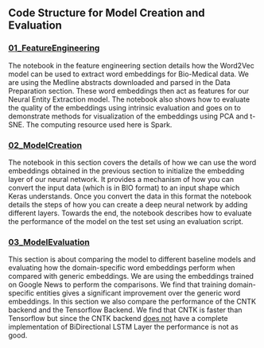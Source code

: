 ## **Code Structure for Model Creation and Evaluation**

### [01_FeatureEngineering](01_FeatureEngineering/ReadMe.md)
The notebook in the feature engineering section details how the Word2Vec model can be used to extract word embeddings for Bio-Medical data. We are using the Medline abstracts downloaded and parsed in the Data Preparation 
section. These word embeddings then act as features for our Neural Entity Extraction model. The notebook also shows how to evaluate the quality of the embeddings using intrinsic evaluation and goes on to demonstrate methods for visualization of the embeddings using PCA and t-SNE. The computing resource used here is Spark.

### [02_ModelCreation](02_ModelCreation/ReadMe.md)
The notebook in this section covers the details of how we can use the word embeddings obtained in the previous section to initialize the embedding layer of our neural network. It provides a mechanism of how you can
convert the input data (which is in BIO format) to an input shape which Keras understands. Once you convert the data in this format the notebook details the steps of how you can create a deep neural network by 
adding different layers. Towards the end, the notebook describes how to evaluate the performance of the model on the test set using an evaluation script.

### [03_ModelEvaluation](03_ModelEvaluation/ReadMe.md)
This section is about comparing the model to different baseline models and evaluating how the domain-specific word embeddings perform when compared with generic embeddings. We are using the embeddings trained on 
Google News to perform the comparisons. We find that training domain-specific entities gives a significant improvement over the generic word embeddings. In this section we also compare the performance of the 
CNTK backend and the Tensorflow Backend. We find that CNTK is faster than Tensorflow but since the CNTK backend [does not](https://docs.microsoft.com/en-us/cognitive-toolkit/Using-CNTK-with-Keras#known-issues) 
have a complete implementation of BiDirectional LSTM Layer the performance is not as good.
